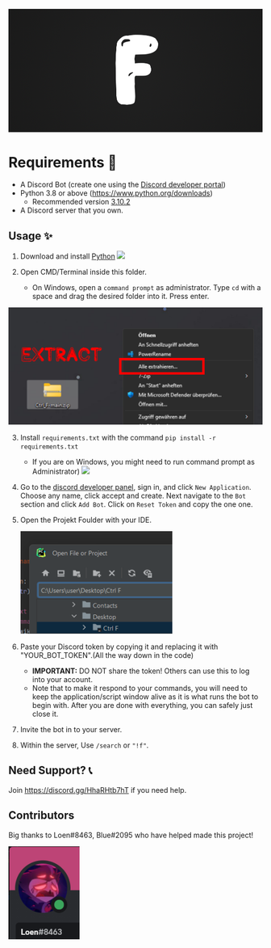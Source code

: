 <p align="center">
  <img alt="Ctrl F" src="https://github.com/J4FF/Ctrl_F/blob/main/FFFFF.png" width="750px">
</p>

# Requirements 🧾
- A Discord Bot (create one using the [Discord developer portal](https://discord.com/developers/applications))
- Python 3.8 or above (https://www.python.org/downloads)
  - Recommended version [3.10.2](https://www.python.org/downloads/release/python-3102/)
- A Discord server that you own.
  
## Usage ✨
1. Download and install [Python](https://www.python.org/downloads) 
![](https://i.alexflipnote.dev/2Ucs5Hf.png)

2. Open CMD/Terminal inside this folder.
   - On Windows, open a `command prompt` as administrator. Type `cd` with a space and drag the desired folder into it. Press enter.
 
 ![](https://github.com/J4FF/Ctrl_F/blob/main/extract.png)
 
3. Install `requirements.txt` with the command `pip install -r requirements.txt`
   - If you are on Windows, you might need to run command prompt as Administrator)
 ![](https://i.alexflipnote.dev/4QPnZiX.gif)

4. Go to the [discord developer panel](https://discord.com/developers/applications), sign in, and click `New Application`. Choose any name, click accept and create. Next navigate to the `Bot` section and click `Add Bot`.  Click on `Reset Token` and copy the one one.

5. Open the Projekt Foulder with your IDE.

    ![](https://github.com/J4FF/Ctrl_F/blob/main/image.png)
6. Paste your Discord token by copying it and replacing it with "YOUR_BOT_TOKEN".(All the way down in the code)
   - **IMPORTANT:** DO NOT share the token! Others can use this to log into your account.
   - Note that to make it respond to your commands, you will need to keep the application/script window alive as it is what runs the bot to begin with. After you are done with everything, you can safely just close it.

7. Invite the bot in to your server.

8. Within the server, Use `/search` or `"!f"`.

## Need Support? 📞
Join https://discord.gg/HhaRHtb7hT if you need help.

## Contributors
Big thanks to Loen#8463, Blue#2095 who have helped made this project!

  <img src="https://github.com/J4FF/Ctrl_F/blob/main/helper.png" />
  
